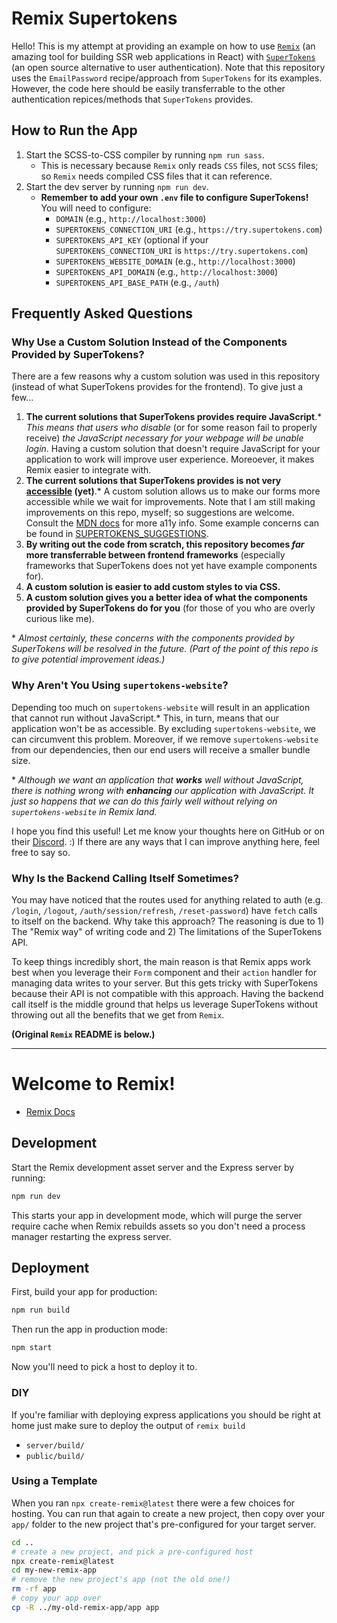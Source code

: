 # Remix Supertokens

Hello! This is my attempt at providing an example on how to use [`Remix`](https://remix.run/) (an amazing tool for building SSR web applications in React) with [`SuperTokens`](https://supertokens.com/) (an open source alternative to user authentication). Note that this repository uses the `EmailPassword` recipe/approach from `SuperTokens` for its examples. However, the code here should be easily transferrable to the other authentication repices/methods that `SuperTokens` provides.

## How to Run the App

1. Start the SCSS-to-CSS compiler by running `npm run sass`.
   - This is necessary because `Remix` only reads `CSS` files, not `SCSS` files; so `Remix` needs compiled CSS files that it can reference.
2. Start the dev server by running `npm run dev`.
   - **Remember to add your own `.env` file to configure SuperTokens!** You will need to configure:
     - `DOMAIN` (e.g., `http://localhost:3000`)
     - `SUPERTOKENS_CONNECTION_URI` (e.g., `https://try.supertokens.com`)
     - `SUPERTOKENS_API_KEY` (optional if your `SUPERTOKENS_CONNECTION_URI` is `https://try.supertokens.com`)
     - `SUPERTOKENS_WEBSITE_DOMAIN` (e.g., `http://localhost:3000`)
     - `SUPERTOKENS_API_DOMAIN` (e.g., `http://localhost:3000`)
     - `SUPERTOKENS_API_BASE_PATH` (e.g., `/auth`)

## Frequently Asked Questions

### Why Use a Custom Solution Instead of the Components Provided by SuperTokens?

There are a few reasons why a custom solution was used in this repository (instead of what SuperTokens provides for the frontend). To give just a few...

1. **The current solutions that SuperTokens provides require JavaScript**.\* _This means that users who disable_ (or for some reason fail to properly receive) _the JavaScript necessary for your webpage will be unable login_. Having a custom solution that doesn't require JavaScript for your application to work will improve user experience. Moreoever, it makes Remix easier to integrate with.
2. **The current solutions that SuperTokens provides is not very [accessible](https://developer.mozilla.org/en-US/docs/Web/Accessibility) (yet)**.\* A custom solution allows us to make our forms more accessible while we wait for improvements. Note that I am still making improvements on this repo, myself; so suggestions are welcome. Consult the [MDN docs](https://developer.mozilla.org/) for more a11y info. Some example concerns can be found in [SUPERTOKENS_SUGGESTIONS](./SUPERTOKENS_SUGGESTIONS.md).
3. **By writing out the code from scratch, this repository becomes _far_ more transferrable between frontend frameworks** (especially frameworks that SuperTokens does not yet have example components for).
4. **A custom solution is easier to add custom styles to via CSS.**
5. **A custom solution gives you a better idea of what the components provided by SuperTokens do for you** (for those of you who are overly curious like me).

\* _Almost certainly, these concerns with the components provided by SuperTokens will be resolved in the future. (Part of the point of this repo is to give potential improvement ideas.)_

### Why Aren't You Using `supertokens-website`?

Depending too much on `supertokens-website` will result in an application that cannot run without JavaScript.\* This, in turn, means that our application won't be as accessible. By excluding `supertokens-website`, we can circumvent this problem. Moreover, if we remove `supertokens-website` from our dependencies, then our end users will receive a smaller bundle size.

\* _Although we want an application that **works** well without JavaScript, there is nothing wrong with **enhancing** our application with JavaScript. It just so happens that we can do this fairly well without relying on `supertokens-website` in Remix land._

I hope you find this useful! Let me know your thoughts here on GitHub or on their [Discord](https://supertokens.com/discord). :) If there are any ways that I can improve anything here, feel free to say so.

### Why Is the Backend Calling Itself Sometimes?

You may have noticed that the routes used for anything related to auth (e.g. `/login`, `/logout`, `/auth/session/refresh`, `/reset-password`) have `fetch` calls to itself on the backend. Why take this approach? The reasoning is due to 1) The "Remix way" of writing code and 2) The limitations of the SuperTokens API.

To keep things incredibly short, the main reason is that Remix apps work best when you leverage their `Form` component and their `action` handler for managing data writes to your server. But this gets tricky with SuperTokens because their API is not compatible with this approach. Having the backend call itself is the middle ground that helps us leverage SuperTokens without throwing out all the benefits that we get from `Remix`.

**(Original `Remix` README is below.)**

---

# Welcome to Remix!

- [Remix Docs](https://remix.run/docs)

## Development

Start the Remix development asset server and the Express server by running:

```sh
npm run dev
```

This starts your app in development mode, which will purge the server require cache when Remix rebuilds assets so you don't need a process manager restarting the express server.

## Deployment

First, build your app for production:

```sh
npm run build
```

Then run the app in production mode:

```sh
npm start
```

Now you'll need to pick a host to deploy it to.

### DIY

If you're familiar with deploying express applications you should be right at home just make sure to deploy the output of `remix build`

- `server/build/`
- `public/build/`

### Using a Template

When you ran `npx create-remix@latest` there were a few choices for hosting. You can run that again to create a new project, then copy over your `app/` folder to the new project that's pre-configured for your target server.

```sh
cd ..
# create a new project, and pick a pre-configured host
npx create-remix@latest
cd my-new-remix-app
# remove the new project's app (not the old one!)
rm -rf app
# copy your app over
cp -R ../my-old-remix-app/app app
```
